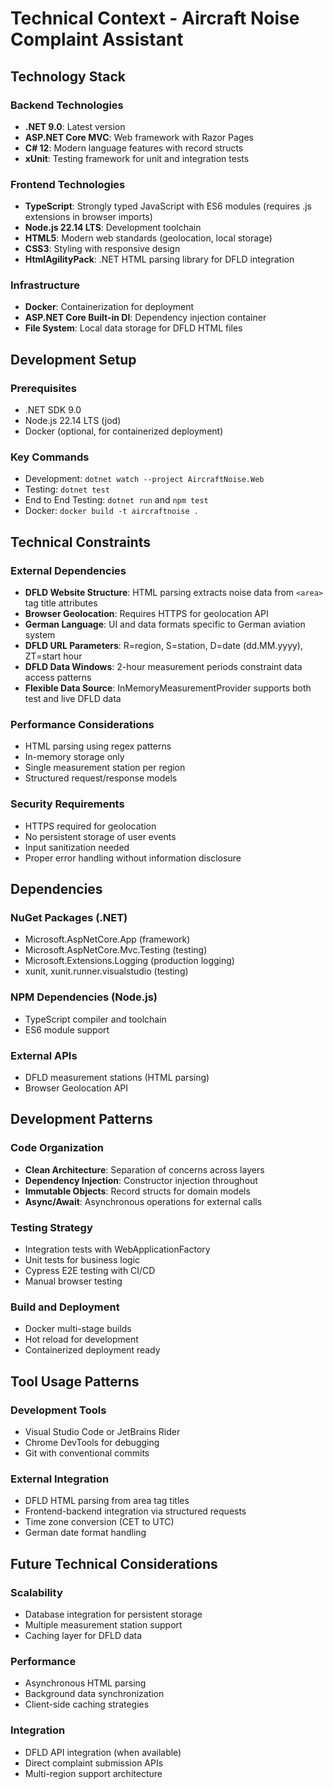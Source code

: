 # Technical Context - Aircraft Noise Complaint Assistant

## Technology Stack

### Backend Technologies
- **.NET 9.0**: Latest version
- **ASP.NET Core MVC**: Web framework with Razor Pages
- **C# 12**: Modern language features with record structs
- **xUnit**: Testing framework for unit and integration tests

### Frontend Technologies
- **TypeScript**: Strongly typed JavaScript with ES6 modules (requires .js extensions in browser imports)
- **Node.js 22.14 LTS**: Development toolchain
- **HTML5**: Modern web standards (geolocation, local storage)
- **CSS3**: Styling with responsive design
- **HtmlAgilityPack**: .NET HTML parsing library for DFLD integration

### Infrastructure
- **Docker**: Containerization for deployment
- **ASP.NET Core Built-in DI**: Dependency injection container
- **File System**: Local data storage for DFLD HTML files

## Development Setup

### Prerequisites
- .NET SDK 9.0
- Node.js 22.14 LTS (jod)
- Docker (optional, for containerized deployment)

### Key Commands
- Development: `dotnet watch --project AircraftNoise.Web`
- Testing: `dotnet test`
- End to End Testing: `dotnet run` and `npm test`
- Docker: `docker build -t aircraftnoise .`

## Technical Constraints

### External Dependencies
- **DFLD Website Structure**: HTML parsing extracts noise data from `<area>` tag title attributes
- **Browser Geolocation**: Requires HTTPS for geolocation API
- **German Language**: UI and data formats specific to German aviation system
- **DFLD URL Parameters**: R=region, S=station, D=date (dd.MM.yyyy), ZT=start hour
- **DFLD Data Windows**: 2-hour measurement periods constraint data access patterns
- **Flexible Data Source**: InMemoryMeasurementProvider supports both test and live DFLD data

### Performance Considerations
- HTML parsing using regex patterns
- In-memory storage only
- Single measurement station per region
- Structured request/response models

### Security Requirements
- HTTPS required for geolocation
- No persistent storage of user events
- Input sanitization needed
- Proper error handling without information disclosure

## Dependencies

### NuGet Packages (.NET)
- Microsoft.AspNetCore.App (framework)
- Microsoft.AspNetCore.Mvc.Testing (testing)
- Microsoft.Extensions.Logging (production logging)
- xunit, xunit.runner.visualstudio (testing)

### NPM Dependencies (Node.js)
- TypeScript compiler and toolchain
- ES6 module support

### External APIs
- DFLD measurement stations (HTML parsing)
- Browser Geolocation API

## Development Patterns

### Code Organization
- **Clean Architecture**: Separation of concerns across layers
- **Dependency Injection**: Constructor injection throughout
- **Immutable Objects**: Record structs for domain models
- **Async/Await**: Asynchronous operations for external calls

### Testing Strategy
- Integration tests with WebApplicationFactory
- Unit tests for business logic
- Cypress E2E testing with CI/CD
- Manual browser testing

### Build and Deployment
- Docker multi-stage builds
- Hot reload for development
- Containerized deployment ready

## Tool Usage Patterns

### Development Tools
- Visual Studio Code or JetBrains Rider
- Chrome DevTools for debugging
- Git with conventional commits

### External Integration
- DFLD HTML parsing from area tag titles
- Frontend-backend integration via structured requests
- Time zone conversion (CET to UTC)
- German date format handling


## Future Technical Considerations

### Scalability
- Database integration for persistent storage
- Multiple measurement station support
- Caching layer for DFLD data

### Performance
- Asynchronous HTML parsing
- Background data synchronization
- Client-side caching strategies

### Integration
- DFLD API integration (when available)
- Direct complaint submission APIs
- Multi-region support architecture
